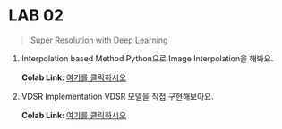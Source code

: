 # LAB 02
> Super Resolution with Deep Learning

1. Interpolation based Method
Python으로 Image Interpolation을 해봐요.

    <b> Colab Link: </b> [여기를 클릭하시오](https://colab.research.google.com/github/HanyangTechAI/CV_2020/blob/master/lab02_Super_Resolution_with_Deep_Learning/1.%20Interpolation%20based%20Method.ipynb)
    
    
2. VDSR Implementation
VDSR 모델을 직접 구현해보아요.

    <b> Colab Link: </b> [여기를 클릭하시오](https://colab.research.google.com/github/HanyangTechAI/CV_2020/blob/master/lab02_Super_Resolution_with_Deep_Learning/2.%20VDSR%20Implementation.ipynb)
